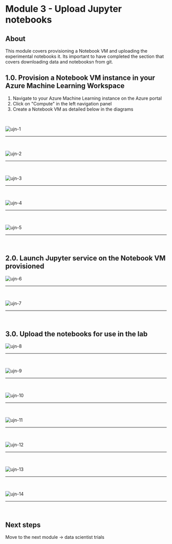 # Module 3 - Upload Jupyter notebooks

## About
This module covers provisioning a Notebook VM and uploading the experimental notebooks it.  Its important to have completed the section that covers downloading data and notebooksn from git.
<br>

## 1.0. Provision a Notebook VM instance in your Azure Machine Learning Workspace
1. Navigate to your Azure Machine Learning instance on the Azure portal
2. Click on "Compute" in the left navigation panel
3. Create a Notebook VM as detailed below in the diagrams
<br>

![ujn-1](../images/0001-load-nbvm-01.png)
<br>
<hr>
<br>

![ujn-2](../images/0001-load-nbvm-02.png)
<br>
<hr>
<br>

![ujn-3](../images/0001-load-nbvm-03.png)
<br>
<hr>
<br>


![ujn-4](../images/0001-load-nbvm-04.png)
<br>
<hr>
<br>


![ujn-5](../images/0001-load-nbvm-05.png)
<br>
<hr>
<br>

## 2.0. Launch Jupyter service on the Notebook VM provisioned

![ujn-6](../images/0001-load-nbvm-06.png)
<br>
<hr>
<br>


![ujn-7](../images/0001-load-nbvm-07.png)
<br>
<hr>
<br>


## 3.0. Upload the notebooks for use in the lab

![ujn-8](../images/0001-load-nbvm-08.png)
<br>
<hr>
<br>


![ujn-9](../images/0001-load-nbvm-09.png)
<br>
<hr>
<br>

![ujn-10](../images/0001-load-nbvm-10.png)
<br>
<hr>
<br>

![ujn-11](../images/0001-load-nbvm-11.png)
<br>
<hr>
<br>

![ujn-12](../images/0001-load-nbvm-12.png)
<br>
<hr>
<br>

![ujn-13](../images/0001-load-nbvm-13.png)
<br>
<hr>
<br>

![ujn-14](../images/0001-load-nbvm-14.png)
<br>
<hr>
<br>

## Next steps
Move to the next module -> data scientist trials
